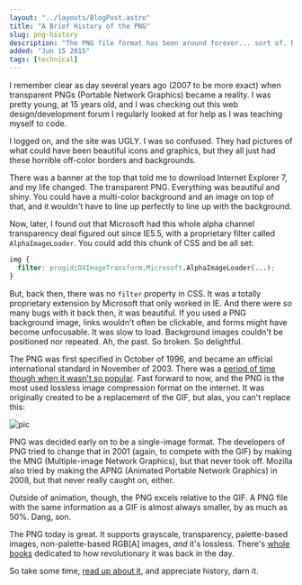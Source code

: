 ```yaml
---
layout: "../layouts/BlogPost.astro"
title: "A Brief History of the PNG"
slug: png-history
description: "The PNG file format has been around forever... sort of. Not really."
added: "Jun 15 2015"
tags: [technical]
---
```



I remember clear as day several years ago (2007 to be more exact) when transparent PNGs (Portable Network Graphics) became a reality.  I was pretty young, at 15 years old, and I was checking out this web design/development forum I regularly looked at for help as I was teaching myself to code.

I logged on, and the site was UGLY.  I was so confused.  They had pictures of what could have been beautiful icons and graphics, but they all just had these horrible off-color borders and backgrounds.

There was a banner at the top that told me to download Internet Explorer 7, and my life changed.  The transparent PNG.  Everything was beautiful and shiny.  You could have a multi-color background and an image on top of that, and it wouldn't have to line up perfectly to line up with the background.

Now, later, I found out that Microsoft had this whole alpha channel transparency deal figured out since IE5.5, with a proprietary filter called `AlphaImageLoader`.  You could add this chunk of CSS and be all set:

```css
img {
  filter: progid:DXImageTransform.Microsoft.AlphaImageLoader(...);
}
```

But, back then, there was no `filter` property in CSS.  It was a totally proprietary extension by Microsoft that only worked in IE.  And there were *so* many bugs with it back then, it was beautiful.  If you used a PNG background image, links wouldn't often be clickable, and forms might have become unfocusable.  It was slow to load.  Background images couldn't be positioned nor repeated.  Ah, the past.  So broken.  So delightful.

The PNG was first specified in October of 1996, and became an official international standard in November of 2003.  There was a [period of time though when it wasn't so popular](http://www.libpng.org/pub/png/slashpng-1999.html).
Fast forward to now, and the PNG is the most used lossless image compression format on the internet.  It was originally created to be a replacement of the GIF, but alas, you can't replace this:

![pic](http://i.imgur.com/7GuGra2.gif)

PNG was decided early on to be a single-image format.  The developers of PNG tried to change that in 2001 (again, to compete with the GIF) by making the MNG (Multiple-image Network Graphics), but that never took off.  Mozilla also tried by making the APNG (Animated Portable Network Graphics) in 2008, but that never really caught on, either.

Outside of animation, though, the PNG excels relative to the GIF.  A PNG file with the same information as a GIF is almost always smaller, by as much as 50%.  Dang, son.

The PNG today is great.
It supports grayscale, transparency, palette-based images, non-palette-based RGB[A] images, *and* it's lossless.  There's [whole books](http://www.libpng.org/pub/png/book/cover.html) dedicated to how revolutionary it was back in the day.

So take some time, [read up about it](https://en.wikipedia.org/wiki/Portable_Network_Graphics), and appreciate history, darn it.
